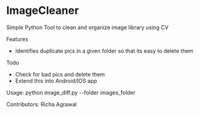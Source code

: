# ImageCleaner
Simple Python Tool to clean and organize image library using CV

Features
* Identifies duplicate pics in a given folder so that its easy to delete them

Todo
* Check for bad pics and delete them
* Extend this into Android/IOS app

Usage:
python image_diff.py --folder images_folder

Contributors:
Richa Agrawal


